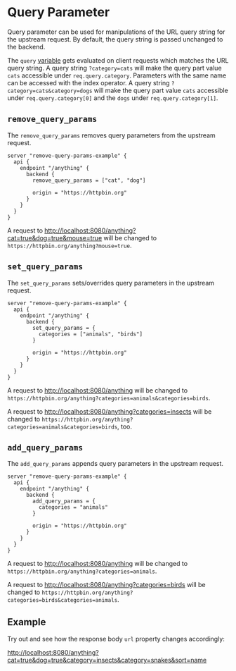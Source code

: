 # Query Parameter

Query parameter can be used for manipulations of the URL query string for the upstream request.
By default, the query string is passed unchanged to the backend.

The `query` [variable](https://github.com/avenga/couper/tree/master/docs#variables_conf) gets evaluated on client requests which matches the URL query string.
A query string `?category=cats` will make the query part value `cats` accessible under `req.query.category`.
Parameters with the same name can be accessed with the index operator.
A query string `?category=cats&category=dogs` will make the query part value `cats` accessible
under `req.query.category[0]` and the `dogs` under `req.query.category[1]`.

## `remove_query_params`

The `remove_query_params` removes query parameters from the upstream request.

```hcl
server "remove-query-params-example" {
  api {
    endpoint "/anything" {
      backend {
        remove_query_params = ["cat", "dog"]

        origin = "https://httpbin.org"
      }
    }
  }
}
```

A request to [http://localhost:8080/anything?cat=true&dog=true&mouse=true](http://localhost:8080/anything?cat=true&dog=true&mouse=true)
will be changed to `https://httpbin.org/anything?mouse=true`.

## `set_query_params`

The `set_query_params` sets/overrides query parameters in the upstream request.

```hcl
server "remove-query-params-example" {
  api {
    endpoint "/anything" {
      backend {
        set_query_params = {
          categories = ["animals", "birds"]
        }

        origin = "https://httpbin.org"
      }
    }
  }
}
```

A request to [http://localhost:8080/anything](http://localhost:8080/anything)
will be changed to `https://httpbin.org/anything?categories=animals&categories=birds`.

A request to [http://localhost:8080/anything?categories=insects](http://localhost:8080/anything?categories=insects)
will be changed to `https://httpbin.org/anything?categories=animals&categories=birds`, too.

## `add_query_params`

The `add_query_params` appends query parameters in the upstream request.

```hcl
server "remove-query-params-example" {
  api {
    endpoint "/anything" {
      backend {
        add_query_params = {
          categories = "animals"
        }

        origin = "https://httpbin.org"
      }
    }
  }
}
```

A request to [http://localhost:8080/anything](http://localhost:8080/anything)
will be changed to `https://httpbin.org/anything?categories=animals`.

A request to [http://localhost:8080/anything?categories=birds](http://localhost:8080/anything?categories=birds)
will be changed to `https://httpbin.org/anything?categories=birds&categories=animals`.

## Example

Try out and see how the response body `url` property changes accordingly:

[http://localhost:8080/anything?cat=true&dog=true&category=insects&category=snakes&sort=name](http://localhost:8080/anything?cat=true&dog=true&category=insects&category=snakes&sort=name)
